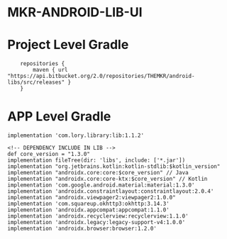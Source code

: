 # MKR-ANDROID-LIB-UI

#	Project Level Gradle
		repositories {
			maven { url "https://api.bitbucket.org/2.0/repositories/THEMKR/android-libs/src/releases" }
		}

#	APP Level Gradle

    implementation 'com.lory.library:lib:1.1.2'
	
	<!-- DEPENDENCY INCLUDE IN LIB -->
    def core_version = "1.3.0"
    implementation fileTree(dir: 'libs', include: ['*.jar'])
    implementation "org.jetbrains.kotlin:kotlin-stdlib:$kotlin_version"
    implementation "androidx.core:core:$core_version" // Java
    implementation "androidx.core:core-ktx:$core_version" // Kotlin
    implementation 'com.google.android.material:material:1.3.0'
    implementation 'androidx.constraintlayout:constraintlayout:2.0.4'
    implementation "androidx.viewpager2:viewpager2:1.0.0"
    implementation 'com.squareup.okhttp3:okhttp:3.14.3'
    implementation 'androidx.appcompat:appcompat:1.1.0'
    implementation 'androidx.recyclerview:recyclerview:1.1.0'
    implementation 'androidx.legacy:legacy-support-v4:1.0.0'
    implementation 'androidx.browser:browser:1.2.0'
